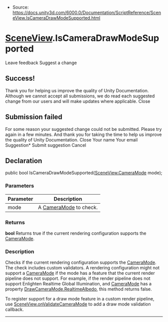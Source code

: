 * Source: https://docs.unity3d.com/6000.0/Documentation/ScriptReference/SceneView.IsCameraDrawModeSupported.html

#  [SceneView](https://docs.unity3d.com/6000.0/Documentation/ScriptReference/SceneView.html).IsCameraDrawModeSupported
Leave feedback
Suggest a change
## Success!
Thank you for helping us improve the quality of Unity Documentation. Although we cannot accept all submissions, we do read each suggested change from our users and will make updates where applicable.
Close
## Submission failed
For some reason your suggested change could not be submitted. Please <a>try again</a> in a few minutes. And thank you for taking the time to help us improve the quality of Unity Documentation.
Close
Your name Your email Suggestion* Submit suggestion
Cancel
## Declaration
public bool IsCameraDrawModeSupported([SceneView.CameraMode](https://docs.unity3d.com/6000.0/Documentation/ScriptReference/SceneView.CameraMode.html) mode); 
### Parameters
Parameter | Description  
---|---  
mode | A [CameraMode](https://docs.unity3d.com/6000.0/Documentation/ScriptReference/SceneView.CameraMode.html) to check.  
### Returns
**bool** Returns true if the current rendering configuration supports the [CameraMode](https://docs.unity3d.com/6000.0/Documentation/ScriptReference/SceneView.CameraMode.html). 
### Description
Checks if the current rendering configuration supports the [CameraMode](https://docs.unity3d.com/6000.0/Documentation/ScriptReference/SceneView.CameraMode.html). The check includes custom validators.
A rendering configuration might not support a [CameraMode](https://docs.unity3d.com/6000.0/Documentation/ScriptReference/SceneView.CameraMode.html) if the mode has a feature that the current render pipeline does not support. For example, if the render pipeline does not support Enlighten Realtime Global Illumination, and [CameraMode](https://docs.unity3d.com/6000.0/Documentation/ScriptReference/SceneView.CameraMode.html) has a property [DrawCameraMode.RealtimeAlbedo](https://docs.unity3d.com/6000.0/Documentation/ScriptReference/DrawCameraMode.RealtimeAlbedo.html), this method returns false.  
  
To register support for a draw mode feature in a custom render pipeline, use [SceneView.onValidateCameraMode](https://docs.unity3d.com/6000.0/Documentation/ScriptReference/SceneView-onValidateCameraMode.html) to add a draw mode validation callback.
* * *
